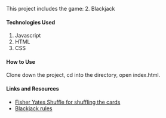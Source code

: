 This project includes the game:
2. Blackjack

#### Technologies Used
1. Javascript
2. HTML
3. CSS

#### How to Use
Clone down the project, cd into the directory, open index.html.


#### Links and Resources
* [Fisher Yates Shuffle for shuffling the cards](https://en.wikipedia.org/wiki/Fisher%E2%80%93Yates_shuffle)
* [Blackjack rules](https://wizardofodds.com/games/blackjack/basics/)